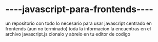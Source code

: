 # ----javascript-para-frontends----
un repositorio con  todo lo necesario para usar javascript centrado en frontends (aun no terminado) toda la informacion la encuentras en el archivo javascript.js clonalo y abrelo en tu editor de codigo
